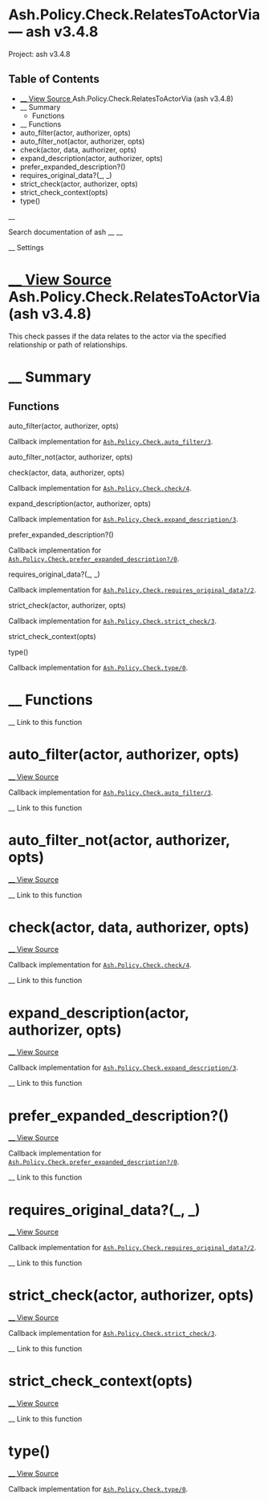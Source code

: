# Ash.Policy.Check.RelatesToActorVia — ash v3.4.8

Project: ash v3.4.8

## Table of Contents

- [ __ View Source ](external_link) Ash.Policy.Check.RelatesToActorVia (ash v3.4.8)
- __ Summary
  - Functions
- __ Functions
- auto_filter(actor, authorizer, opts)
- auto_filter_not(actor, authorizer, opts)
- check(actor, data, authorizer, opts)
- expand_description(actor, authorizer, opts)
- prefer_expanded_description?()
- requires_original_data?(_, _)
- strict_check(actor, authorizer, opts)
- strict_check_context(opts)
- type()

__

Search documentation of ash __ __

__ Settings

#  [ __ View Source ](external_link) Ash.Policy.Check.RelatesToActorVia (ash v3.4.8)

This check passes if the data relates to the actor via the specified relationship or path of relationships.

#  __ Summary

##  Functions

auto_filter(actor, authorizer, opts)

Callback implementation for [`Ash.Policy.Check.auto_filter/3`](external_link).

auto_filter_not(actor, authorizer, opts)

check(actor, data, authorizer, opts)

Callback implementation for [`Ash.Policy.Check.check/4`](external_link).

expand_description(actor, authorizer, opts)

Callback implementation for [`Ash.Policy.Check.expand_description/3`](external_link).

prefer_expanded_description?()

Callback implementation for [`Ash.Policy.Check.prefer_expanded_description?/0`](external_link).

requires_original_data?(_, _)

Callback implementation for [`Ash.Policy.Check.requires_original_data?/2`](external_link).

strict_check(actor, authorizer, opts)

Callback implementation for [`Ash.Policy.Check.strict_check/3`](external_link).

strict_check_context(opts)

type()

Callback implementation for [`Ash.Policy.Check.type/0`](external_link).

#  __ Functions

__ Link to this function

# auto_filter(actor, authorizer, opts)

[ __ View Source ](external_link)

Callback implementation for [`Ash.Policy.Check.auto_filter/3`](external_link).

__ Link to this function

# auto_filter_not(actor, authorizer, opts)

[ __ View Source ](external_link)

__ Link to this function

# check(actor, data, authorizer, opts)

[ __ View Source ](external_link)

Callback implementation for [`Ash.Policy.Check.check/4`](external_link).

__ Link to this function

# expand_description(actor, authorizer, opts)

[ __ View Source ](external_link)

Callback implementation for [`Ash.Policy.Check.expand_description/3`](external_link).

__ Link to this function

# prefer_expanded_description?()

[ __ View Source ](external_link)

Callback implementation for [`Ash.Policy.Check.prefer_expanded_description?/0`](external_link).

__ Link to this function

# requires_original_data?(_, _)

[ __ View Source ](external_link)

Callback implementation for [`Ash.Policy.Check.requires_original_data?/2`](external_link).

__ Link to this function

# strict_check(actor, authorizer, opts)

[ __ View Source ](external_link)

Callback implementation for [`Ash.Policy.Check.strict_check/3`](external_link).

__ Link to this function

# strict_check_context(opts)

[ __ View Source ](external_link)

__ Link to this function

# type()

[ __ View Source ](external_link)

Callback implementation for [`Ash.Policy.Check.type/0`](external_link).
